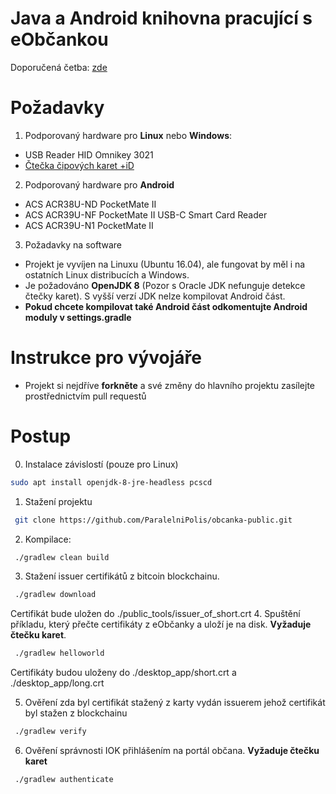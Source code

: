 
Java a Android knihovna pracující s eObčankou
====================================
Doporučená četba: [zde](https://github.com/ParalelniPolis/obcanka-public/blob/master/java/doc/Obcanka_20190119.pdf)

Požadavky
=========
1. Podporovaný hardware pro **Linux** nebo **Windows**:
- USB Reader HID Omnikey 3021 
- [Čtečka čipových karet +iD](https://www.xtel.cz/obchod/usb-ctecka-cipovych-karet-id)
2. Podporovaný hardware pro **Android**
- ACS ACR38U-ND PocketMate II
- ACS ACR39U-NF PocketMate II USB-C Smart Card Reader
- ACS ACR39U-N1 PocketMate II
3. Požadavky na software
- Projekt je vyvíjen na Linuxu (Ubuntu 16.04), ale fungovat by měl i na ostatních Linux distribucích a Windows.
- Je požadováno **OpenJDK 8** (Pozor s Oracle JDK nefunguje detekce čtečky karet). S vyšší verzí JDK nelze kompilovat Android část.
- **Pokud chcete kompilovat také Android část odkomentujte Android moduly v settings.gradle**

Instrukce pro vývojáře
=========
- Projekt si nejdříve **forkněte** a své změny do hlavního projektu zasílejte prostřednictvím pull requestů

Postup
=========
0. Instalace závislostí (pouze pro Linux)
```bash
sudo apt install openjdk-8-jre-headless pcscd
```
1. Stažení projektu
```bash
 git clone https://github.com/ParalelniPolis/obcanka-public.git
```
2. Kompilace:
```bash
 ./gradlew clean build
```
3. Stažení issuer certifikátů z bitcoin blockchainu.
```bash
 ./gradlew download
```
Certifikát bude uložen do ./public_tools/issuer_of_short.crt
4. Spuštění příkladu, který přečte certifikáty z eObčanky a uloží je na disk. **Vyžaduje čtečku karet**.
```bash
 ./gradlew helloworld
```
Certifikáty budou uloženy do ./desktop_app/short.crt a ./desktop_app/long.crt

5. Ověření zda byl certifikát stažený z karty vydán issuerem jehož certifikát byl stažen z blockchainu
```bash
 ./gradlew verify
```
6. Ověření správnosti IOK přihlášením na portál občana. **Vyžaduje čtečku karet**
```bash
 ./gradlew authenticate
```

